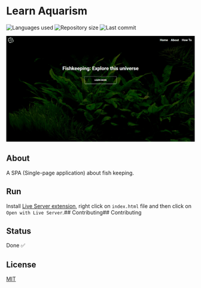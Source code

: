 # Learn Aquarism

![Languages used](https://img.shields.io/github/languages/count/isadfrn/learn-aquarism?style=flat-square)
![Repository size](https://img.shields.io/github/repo-size/isadfrn/learn-aquarism?style=flat-square)
![Last commit](https://img.shields.io/github/last-commit/isadfrn/learn-aquarism?style=flat-square)

![A responsive timer with dark and light themes](./assets/img/demo.gif)

## About

A SPA (Single-page application) about fish keeping.

## Run

Install [Live Server extension](https://marketplace.visualstudio.com/items?itemName=ritwickdey.LiveServer), right click on `index.html` file and then click on `Open with Live Server`.## Contributing## Contributing

## Status

Done ✅

## License

[MIT](./LICENSE)
